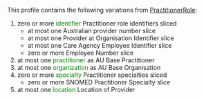 This profile contains the following variations from [PractitionerRole](http://hl7.org/fhir/STU3/PractitionerRole):

1. zero or more <span style='color:green'>identifier</span> Practitioner role identifiers sliced
   * at most one Australian provider number slice
   * at most one Provider at Organisation Identifier slice
   * at most one Care Agency Employee Identifier slice
   * zero or more Employee Number slice
1. at most one <span style='color:green'>practitioner</span> as AU Base Practitioner
1. at most one <span style='color:green'>organization</span> as AU Base Organisation
1. zero or more <span style='color:green'>specialty</span> Practitioner specialties sliced
   * zero or more SNOMED Practitioner Specialty slice
1. at most one <span style='color:green'>location</span> Location of Provider
